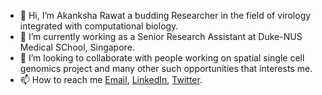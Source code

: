 - 👋 Hi, I’m Akanksha Rawat a budding Researcher in the field of virology integrated with computational biology.  
- 🌱 I’m currently working as a Senior Research Assistant at Duke-NUS Medical SChool, Singapore.
- 💞️ I’m looking to collaborate with people working on spatial single cell genomics project and many other such opportunities that interests me.  
- 📫 How to reach me [Email](akankshaaa.rawat@gmail.com), [LinkedIn](https://www.linkedin.com/in/akanksharawat07/), [Twitter](https://twitter.com/akanksharawat07).

<!---
akanksharawat07/akanksharawat07 is a ✨ special ✨ repository because its `README.md` (this file) appears on your GitHub profile.
You can click the Preview link to take a look at your changes.
--->
